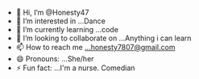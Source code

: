 - 👋 Hi, I’m @Honesty47
- 👀 I’m interested in ...Dance
- 🌱 I’m currently learning ...code
- 💞️ I’m looking to collaborate on ...Anything i can learn
- 📫 How to reach me ...honesty7807@gmail.com
- 😄 Pronouns: ...She/her
- ⚡ Fun fact: ...I'm a nurse. Comedian

<!---
Honesty47/Honesty47 is a ✨ special ✨ repository because its `README.md` (this file) appears on your GitHub profile.
You can click the Preview link to take a look at your changes.
--->
